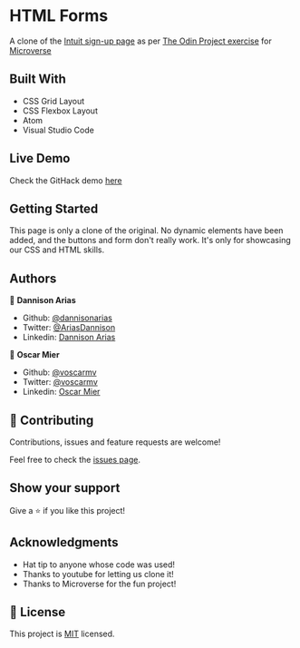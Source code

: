 # HTML Forms

A clone of the [Intuit sign-up page](https://wwws.mint.com/login.event?task=S) as per [The Odin Project exercise](https://www.theodinproject.com/courses/html5-and-css3/lessons/html-forms) for [Microverse](https://microverse.org)

## Built With

- CSS Grid Layout
- CSS Flexbox Layout
- Atom
- Visual Studio Code

## Live Demo

Check the GitHack demo [here](https://rawcdn.githack.com/voscarmv/HTML_Forms/98b94a188536b509c1a267d55dbde20722b7bb72/index.html)

## Getting Started

This page is only a clone of the original. No dynamic elements have been added, and the buttons and form don't really work. It's only for showcasing our CSS and HTML skills.

## Authors

👤 **Dannison Arias**

- Github: [@dannisonarias](https://github.com/dannisonarias)
- Twitter: [@AriasDannison](https://twitter.com/AriasDannison)
- Linkedin: [Dannison Arias](https://www.linkedin.com/in/dannison-arias-777919190/)

👤 **Oscar Mier**

- Github: [@voscarmv](https://github.com/voscarmv)
- Twitter: [@voscarmv](https://twitter.com/voscarmv)
- Linkedin: [Oscar Mier](https://www.linkedin.com/in/oscar-mier-072984196/)

## 🤝 Contributing

Contributions, issues and feature requests are welcome!

Feel free to check the [issues page](./issues).

## Show your support

Give a ⭐️ if you like this project!

## Acknowledgments

- Hat tip to anyone whose code was used!
- Thanks to youtube for letting us clone it!
- Thanks to Microverse for the fun project!

## 📝 License

This project is [MIT](https://opensource.org/licenses/MIT) licensed.
